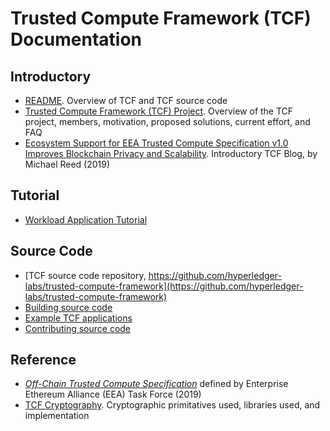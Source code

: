 # Trusted Compute Framework (TCF) Documentation

## Introductory
* [README](../README.md). Overview of TCF and TCF source code
* [Trusted Compute Framework (TCF) Project](https://wiki.hyperledger.org/pages/viewpage.action?pageId=16324764). Overview of the TCF project, members, motivation, proposed solutions, current effort, and FAQ
* [Ecosystem Support for EEA Trusted Compute Specification v1.0 Improves Blockchain Privacy and Scalability](https://software.intel.com/en-us/articles/ecosystem-support-for-eea-trusted-compute-specification-v10-improves-blockchain-privacy-and). Introductory TCF Blog, by Michael Reed (2019)

## Tutorial
* [Workload Application Tutorial](workload-tutorial/)

## Source Code
* [TCF source code repository, https://github.com/hyperledger-labs/trusted-compute-framework](https://github.com/hyperledger-labs/trusted-compute-framework)
* [Building source code](../BUILD.md)
* [Example TCF applications](../examples/apps/)
* [Contributing source code](../CONTRIBUTING.md)

## Reference
* [ _Off-Chain Trusted Compute Specification_](https://entethalliance.github.io/trusted-computing/spec.html) defined by Enterprise Ethereum Alliance (EEA) Task Force (2019)
* [TCF Cryptography](../tc/sgx/common/crypto/README.md). Cryptographic primitatives used, libraries used, and implementation
